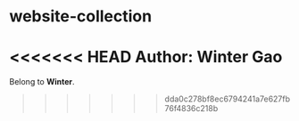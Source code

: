 # website-collection
<<<<<<< HEAD
Author: Winter Gao
=======
Belong to **Winter**.
>>>>>>> dda0c278bf8ec6794241a7e627fb76f4836c218b
